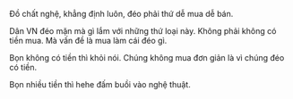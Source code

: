 Đồ chất nghệ, khẳng định luôn, đéo phải thứ dễ mua dễ bán. 

Dân VN đéo mặn mà gì lắm với những thứ loại này. Không phải không có tiền mua. Mà vấn đề là mua làm cái đéo gì. 

Bọn không có tiền thì khỏi nói. Chúng không mua đơn giản là vì chúng đéo có tiền. 

Bọn nhiều tiền thì hehe đấm buồi vào nghệ thuật.
